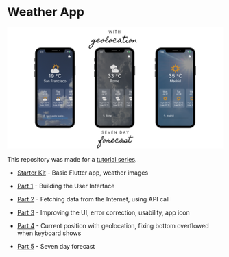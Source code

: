 # Weather App

![final app](https://github.com/mercihohmann/Images/blob/master/weather_app2.png)


This repository was made for a [tutorial series](https://youtu.be/GwIJdJD4Bc4). 

* [Starter Kit](https://github.com/mercihohmann/flutter-weather-app-starterkit) - Basic Flutter app, weather images

* [Part 1](https://github.com/mercihohmann/flutter-weather-app-part1) - Building the User Interface

* [Part 2](https://github.com/mercihohmann/flutter-weather-app-part2) - Fetching data from the Internet, using API call

* [Part 3](https://github.com/mercihohmann/flutter-weather-app-part3) - Improving the UI, error correction, usability, app icon

* [Part 4](https://github.com/mercihohmann/flutter-weather-app-part4) - Current position with geolocation, fixing bottom overflowed when keyboard shows

* [Part 5](https://github.com/mercihohmann/flutter-weather-app-part5) - Seven day forecast

